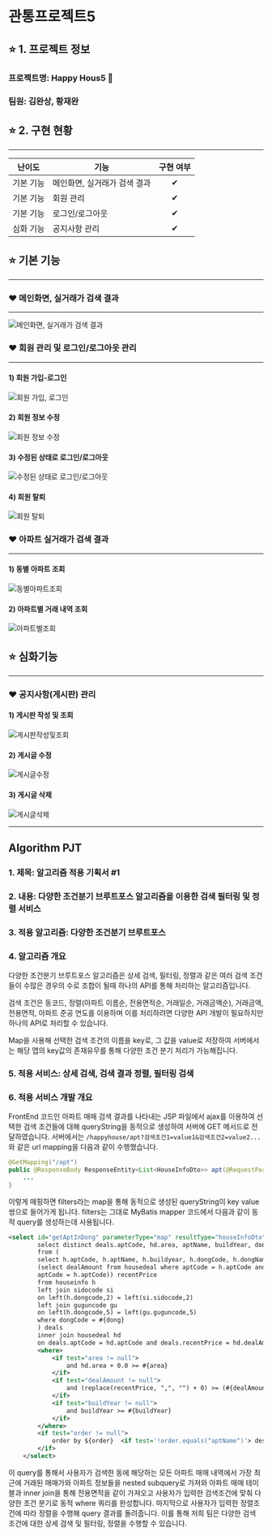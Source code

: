 # **관통프로젝트5**

## ⭐ 1. 프로젝트 정보

### 프로젝트명: Happy Hous5 🏡

### 팀원: 김완상, 황재완

## ⭐ 2. 구현 현황

---

|난이도|기능|구현 여부|
|:----:|---|:---:|
|기본 기능|메인화면, 실거래가 검색 결과|✔|
|기본 기능|회원 관리|✔|
|기본 기능|로그인/로그아웃|✔|
|심화 기능|공지사항 관리|✔|

## ⭐ 기본 기능

---

### ❤ 메인화면, 실거래가 검색 결과

---

![메인화면, 실거래가 검색 결과](./READMEphoto/메인화면.gif)

### ❤ 회원 관리 및 로그인/로그아웃 관리

---

#### 1) 회원 가입-로그인

![회원 가입, 로그인](./READMEphoto/회원가입로그인.gif)

#### 2) 회원 정보 수정

![회원 정보 수정](./READMEphoto/회원정보수정.gif)

#### 3) 수정된 상태로 로그인/로그아웃

![수정된 상태로 로그인/로그아웃](./READMEphoto/수정로그인로그아웃.gif)

#### 4) 회원 탈퇴

![회원 탈퇴](./READMEphoto/회원탈퇴.gif)

### ❤ 아파트 실거래가 검색 결과

---

#### 1) 동별 아파트 조회

![동별아파트조회](./READMEphoto/동별아파트조회.gif)

#### 2) 아파트별 거래 내역 조회

![아파트별조회](./READMEphoto/아파트별거래내역조회.gif)

## ⭐ **심화기능**

---

### ❤ 공지사항(게시판) 관리

#### 1) 게시판 작성 및 조회

![게시판작성및조회](./READMEphoto/게시글작성및조회.gif)

#### 2) 게시글 수정

![게시글수정](./READMEphoto/게시글수정.gif)

#### 3) 게시글 삭제

![게시글삭제](./READMEphoto/게시글삭제.gif)

---

## Algorithm PJT
### 1. 제목: 알고리즘 적용 기획서 #1
### 2. 내용: 다양한 조건분기 브루트포스 알고리즘을 이용한 검색 필터링 및 정렬 서비스
### 3. 적용 알고리즘: 다양한 조건분기 브루트포스
### 4. 알고리즘 개요
다양한 조건분기 브루트포스 알고리즘은 상세 검색, 필터링, 정렬과 같은 여러 검색 조건들이
수많은 경우의 수로 조합이 될때 하나의 API를 통해 처리하는 알고리즘입니다.

검색 조건은 동코드, 정렬(아파트 이름순, 전용면적순, 거래일순, 거래금액순), 거래금액, 전용면적, 아파트 준공 연도를 이용하며
이를 처리하려면 다양한 API 개발이 필요하지만 하나의 API로 처리할 수 있습니다.

Map을 사용해 선택한 검색 조건의 이름을 key로, 그 값을 value로 저장하여 서버에서는 해당 맵의 key값의
존재유무를 통해 다양한 조건 분기 처리가 가능해집니다.

### 5. 적용 서비스: 상세 검색, 검색 결과 정렬, 필터링 검색
### 6. 적용 서비스 개발 개요
FrontEnd 코드인 아파트 매매 검색 결과를 나타내는 JSP 파일에서 ajax를 이용하여 선택한 검색 조건들에 대해 
queryString을 동적으로 생성하여 서버에 GET 메서드로 전달하였습니다.
서버에서는 `/happyhouse/apt?검색조건1=value1&검색조건2=value2...`와 같은 url mapping을 다음과 같이 수행했습니다.
```java
@GetMapping("/apt")
public @ResponseBody ResponseEntity<List<HouseInfoDto>> apt(@RequestParam Map<String, Integer> filters)
    ...
}
```
이렇게 매핑하면 filters라는 map을 통해 동적으로 생성된 queryString이 key value 쌍으로 들어가게 됩니다.
filters는 그대로 MyBatis mapper 코드에서 다음과 같이 동적 query를 생성하는데 사용됩니다.
```xml
<select id="getAptInDong" parameterType="map" resultType="houseInfoDto">
        select distinct deals.aptCode, hd.area, aptName, buildYear, dongCode, dongName, jibun, lat, lng, sidoname, gugunname, recentPrice
        from (
        select h.aptCode, h.aptName, h.buildyear, h.dongCode, h.dongName, h.jibun, h.lat, h.lng, si.sidoname, gu.gugunname,
        (select dealAmount from housedeal where aptCode = h.aptCode and no = (select max(no) from housedeal where
        aptCode = h.aptCode)) recentPrice
        from houseinfo h
        left join sidocode si
        on left(h.dongcode,2) = left(si.sidocode,2)
        left join guguncode gu
        on left(h.dongcode,5) = left(gu.guguncode,5)
        where dongCode = #{dong}
        ) deals
        inner join housedeal hd
        on deals.aptCode = hd.aptCode and deals.recentPrice = hd.dealAmount
        <where>
            <if test="area != null">
                and hd.area + 0.0 >= #{area}
            </if>
            <if test="dealAmount != null">
                and (replace(recentPrice, ",", "") + 0) >= (#{dealAmount} * 10000)
            </if>
            <if test="buildYear != null">
                and buildYear >= #{buildYear}
            </if>
        </where>
        <if test="order != null">
            order by ${order}  <if test='!order.equals("aptName")'> desc</if>
        </if>
    </select>
```
이 query를 통해서 사용자가 검색한 동에 해당하는 모든 아파트 매매 내역에서 가장 최근에 거래된
매매가와 아파트 정보들을 nested subquery로 가져와 아파트 매매 테이블과 inner join을 통해
전용면적을 같이 가져오고 사용자가 입력한 검색조건에 맞춰 다양한 조건 분기로 동적 where 쿼리를
완성합니다. 마지막으로 사용자가 입력한 정렬조건에 따라 정렬을 수행해 query 결과를 돌려줍니다.
이를 통해 저희 팀은 다양한 검색 조건에 대한 상세 검색 및 필터링, 정렬을 수행할 수 있습니다.